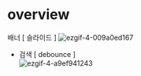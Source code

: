 # overview
 배너 [ 슬라이드 ]
![ezgif-4-009a0ed167](https://github.com/HOOOO98/disney_plus/assets/120024673/7eefbba6-121f-4348-b556-b4e6996860c0)


- 검색 [ debounce ] <br>
![ezgif-4-a9ef941243](https://github.com/HOOOO98/disney_plus/assets/120024673/36318a98-2ada-4467-81b3-36e8e3f88b3b)
